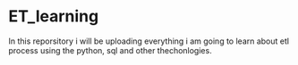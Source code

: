 # ET_learning
In this reporsitory i will be uploading everything i am going to learn about etl process using the python, sql and other thechonlogies.
